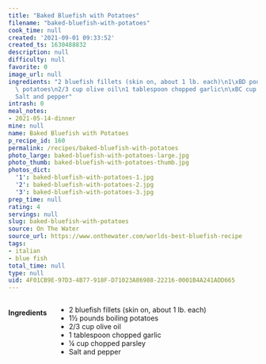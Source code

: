 ```yaml
---
title: "Baked Bluefish with Potatoes"
filename: "baked-bluefish-with-potatoes"
cook_time: null
created: '2021-09-01 09:33:52'
created_ts: 1630488832
description: null
difficulty: null
favorite: 0
image_url: null
ingredients: "2 bluefish fillets (skin on, about 1 lb. each)\n1\xBD pounds boiling\
  \ potatoes\n2/3 cup olive oil\n1 tablespoon chopped garlic\n\xBC cup chopped parsley\n\
  Salt and pepper"
intrash: 0
meal_notes:
- 2021-05-14-dinner
mine: null
name: Baked Bluefish with Potatoes
p_recipe_id: 160
permalink: /recipes/baked-bluefish-with-potatoes
photo_large: baked-bluefish-with-potatoes-large.jpg
photo_thumb: baked-bluefish-with-potatoes-thumb.jpg
photos_dict:
  '1': baked-bluefish-with-potatoes-1.jpg
  '2': baked-bluefish-with-potatoes-2.jpg
  '3': baked-bluefish-with-potatoes-3.jpg
prep_time: null
rating: 4
servings: null
slug: baked-bluefish-with-potatoes
source: On The Water
source_url: https://www.onthewater.com/worlds-best-bluefish-recipe
tags:
- italian
- blue fish
total_time: null
type: null
uid: 4F01CB9E-97D3-4B77-918F-D71023A86988-22216-0001B4A241ADD665
---
```

<div class="columns large-7 small-12" id="writeup">	</div><!-- #writeup -->
</div><!-- #row-one -->
<div class="row" id="row-two">	<div class="columns large-4 small-12" id="ingredients"><h4>Ingredients</h4><div class="box box-ingredients content"><ul>
<li>2 bluefish fillets (skin on, about 1 lb. each)</li>
<li>1½ pounds boiling potatoes</li>
<li>2/3 cup olive oil</li>
<li>1 tablespoon chopped garlic</li>
<li>¼ cup chopped parsley</li>
<li>Salt and pepper</li>
</ul>
</div>	</div>	<div class="columns large-6 small-12" id="directions">	</div>